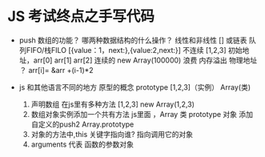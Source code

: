 #   JS  考试终点之手写代码

- push
    数组的功能？
    哪两种数据结构的什么操作？
    线性和非线性
    [] 或链表   队列FIFO/栈FILO
    [{value：1，next:},{value:2,next:}]   不连续
    [1,2,3] 初始地址，arr[0]    arr[1]  arr[2] 
    连续的   new Array(100000) 浪费 内存溢出
    物理地址    ？
    arr[i]= &arr +(i-1)*2


- js 和其他语言不同的地方
    原型的概念  prototype
    [1,2,3]（实例） Array(类)
    1. 声明数组 在js里有多种方法
        [1,2,3] new Array(1,2,3)
    2. 数组对象实例添加一个共有方法
        js里面 ，Array 类 prototype 对象 添加自定义的push2
        Array.prototype
    3. 对象的方法中,this 关键字指向谁?
        指向调用它的对象
    4. arguments 代表 函数的参数对象
       